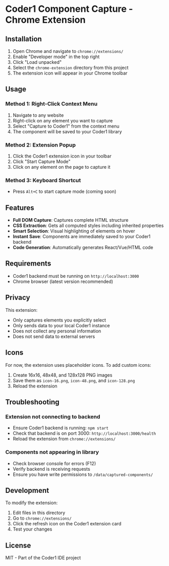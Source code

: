# Coder1 Component Capture - Chrome Extension

## Installation

1. Open Chrome and navigate to `chrome://extensions/`
2. Enable "Developer mode" in the top right
3. Click "Load unpacked"
4. Select the `chrome-extension` directory from this project
5. The extension icon will appear in your Chrome toolbar

## Usage

### Method 1: Right-Click Context Menu
1. Navigate to any website
2. Right-click on any element you want to capture
3. Select "Capture to Coder1" from the context menu
4. The component will be saved to your Coder1 library

### Method 2: Extension Popup
1. Click the Coder1 extension icon in your toolbar
2. Click "Start Capture Mode"
3. Click on any element on the page to capture it

### Method 3: Keyboard Shortcut
- Press `Alt+C` to start capture mode (coming soon)

## Features

- **Full DOM Capture**: Captures complete HTML structure
- **CSS Extraction**: Gets all computed styles including inherited properties
- **Smart Selection**: Visual highlighting of elements on hover
- **Instant Save**: Components are immediately saved to your Coder1 backend
- **Code Generation**: Automatically generates React/Vue/HTML code

## Requirements

- Coder1 backend must be running on `http://localhost:3000`
- Chrome browser (latest version recommended)

## Privacy

This extension:
- Only captures elements you explicitly select
- Only sends data to your local Coder1 instance
- Does not collect any personal information
- Does not send data to external servers

## Icons

For now, the extension uses placeholder icons. To add custom icons:
1. Create 16x16, 48x48, and 128x128 PNG images
2. Save them as `icon-16.png`, `icon-48.png`, and `icon-128.png`
3. Reload the extension

## Troubleshooting

### Extension not connecting to backend
- Ensure Coder1 backend is running: `npm start`
- Check that backend is on port 3000: `http://localhost:3000/health`
- Reload the extension from `chrome://extensions/`

### Components not appearing in library
- Check browser console for errors (F12)
- Verify backend is receiving requests
- Ensure you have write permissions to `/data/captured-components/`

## Development

To modify the extension:
1. Edit files in this directory
2. Go to `chrome://extensions/`
3. Click the refresh icon on the Coder1 extension card
4. Test your changes

## License

MIT - Part of the Coder1 IDE project